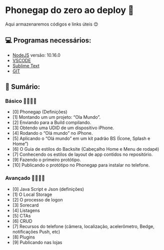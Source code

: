 # Phonegap do zero ao deploy 🚀
Aqui armazenaremos códigos e links úteis 😊

## 💻 Programas necessários:
* [NodeJS](https://nodejs.org/en/) versão: 10.16.0
* [VSCODE](https://code.visualstudio.com/)
* [Sublime Text](https://www.sublimetext.com/3)
* [GIT](https://git-scm.com/downloads)


## 📔 Sumário:
### Básico 👨‍🎓👩‍🎓
* [0] Phonegap (Definições)
* [1] Montando um um projeto: “Ola Mundo”.
* [2] Enviando para a Build compilando.
* [3] Obtendo uma UDID de um dispositivo iPhone.
* [4] Rodando o “Olá mundo” no iPhone.
* [5] Aplicando o “Olá mundo” em um kit padrão BS (Ícone, Splash e Home”)
* [6] O Guia de estilos do Backsite (Cabeçalho Home e Menu de rodapé)
* [7] Conhecendo os estilos de layout de app contidos no repositório.
* [9] Fazendo o primeiro protótipo.
* [10] Publicando o protótipo no Phonegap para instalar no telefone.

### Avançado 👩‍🚀👨‍🚀
* [0] Java Script e Json (definições)
* [1] O Local Storage
* [2] O processo de logon
* [3] Sorecard
* [4] Listagens 
* [5] CTAs
* [6] CRUD
* [7] Recursos do telefone (câmera, localização, acelerômetro, Bedge,  notificações Push, etc)
* [8] Plugins
* [9] Publicando nas lojas
